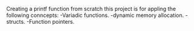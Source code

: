 Creating a printf function from scratch
this project is for appling the following conncepts:
-Variadic functions.
-dynamic memory allocation.
-structs.
-Function pointers.
